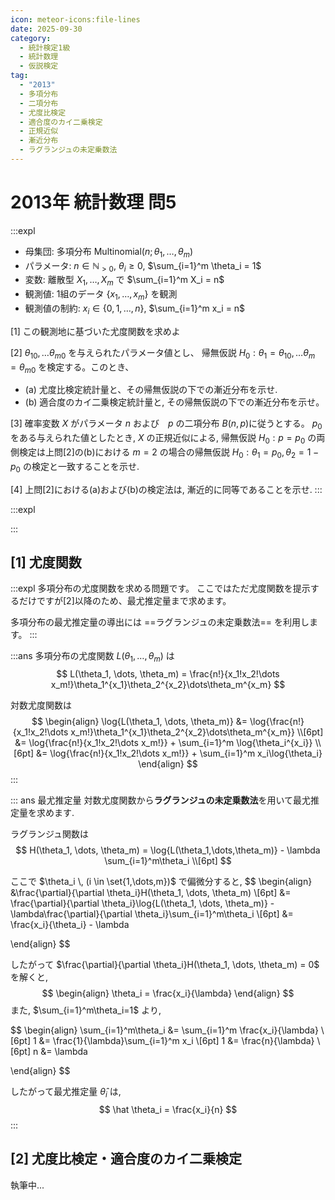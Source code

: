 ```yaml
---
icon: meteor-icons:file-lines
date: 2025-09-30
category:
  - 統計検定1級
  - 統計数理
  - 仮説検定
tag:
  - "2013"
  - 多項分布
  - 二項分布
  - 尤度比検定
  - 適合度のカイ二乗検定
  - 正規近似
  - 漸近分布
  - ラグランジュの未定乗数法
---
```


# 2013年 統計数理 問5
<!-- 
<div style="display: flex; gap: 10px; justify-content: center;">
  <img src="/assets/images/grade1_1/2013/thumbnail.png" style="max-width: 100%; height: auto;">
</div> -->

:::expl
- 母集団: 多項分布 $\mathrm{Multinomial}(n;\,\theta_1,\dots,\theta_m)$
- パラメータ: $n \in \mathbb{N}_{>0}$, $\theta_i \ge 0$, $\sum_{i=1}^m \theta_i = 1$
- 変数: 離散型 $X_1,\dots,X_m$ で $\sum_{i=1}^m X_i = n$
- 観測値: 1組のデータ $\{x_1,\dots,x_m\}$ を観測
- 観測値の制約: $x_i \in \{0,1,\dots,n\}$, $\sum_{i=1}^m x_i = n$


[1] この観測地に基づいた尤度関数を求めよ

[2] $\theta_{10}, \dots \theta_{m0}$ を与えられたパラメータ値とし、
帰無仮説 $H_0:\theta_1 = \theta_{10}, \dots \theta_m = \theta_{m0}$ を検定する。このとき、

- (a) 尤度比検定統計量と、その帰無仮説の下での漸近分布を示せ.
- (b) 適合度のカイ二乗検定統計量と, その帰無仮説の下での漸近分布を示せ。

[3] 確率変数 $X$ がパラメータ $n$ および　$p$ の二項分布 $B(n, p)$に従うとする。 $p_0$ をある与えられた値としたとき, 
$X$ の正規近似による, 帰無仮説 $H_0: p = p_0$ の両側検定は上問[2]の(b)における $m=2$ の場合の帰無仮説 $H_0: \theta_1 = p_0, \theta_2 = 1 - p_0$ の検定と一致することを示せ.

[4] 上問[2]における(a)および(b)の検定法は, 漸近的に同等であることを示せ.
:::

:::expl

:::

## [1] 尤度関数
:::expl
多項分布の尤度関数を求める問題です。
ここではただ尤度関数を提示するだけですが[2]以降のため、最尤推定量まで求めます。

多項分布の最尤推定量の導出には ==ラグランジュの未定乗数法== を利用します。
:::

:::ans
多項分布の尤度関数 $L(\theta_1, \dots, \theta_m)$ は
$$
L(\theta_1, \dots, \theta_m) = \frac{n!}{x_1!x_2!\dots x_m!}\theta_1^{x_1}\theta_2^{x_2}\dots\theta_m^{x_m}
$$

対数尤度関数は
$$
\begin{align}
\log{L(\theta_1, \dots, \theta_m)} &= \log{\frac{n!}{x_1!x_2!\dots x_m!}\theta_1^{x_1}\theta_2^{x_2}\dots\theta_m^{x_m}} \\[6pt]
&= \log{\frac{n!}{x_1!x_2!\dots x_m!}} + \sum_{i=1}^m \log{\theta_i^{x_i}} \\[6pt]
&= \log{\frac{n!}{x_1!x_2!\dots x_m!}} + \sum_{i=1}^m x_i\log{\theta_i}
\end{align}
$$
:::

::: ans 最尤推定量
対数尤度関数から**ラグランジュの未定乗数法**を用いて最尤推定量を求めます.

ラグランジュ関数は
$$
H(\theta_1, \dots, \theta_m) = \log{L(\theta_1,\dots,\theta_m)} - \lambda \sum_{i=1}^m\theta_i \\[6pt]
$$

ここで $\theta_i \, (i \in \set{1,\dots,m})$ で偏微分すると,
$$
\begin{align}
&\frac{\partial}{\partial \theta_i}H(\theta_1, \dots, \theta_m) \\[6pt]
&=  \frac{\partial}{\partial \theta_i}\log{L(\theta_1, \dots, \theta_m)} - \lambda\frac{\partial}{\partial \theta_i}\sum_{i=1}^m\theta_i \\[6pt]
&= \frac{x_i}{\theta_i} - \lambda

\end{align}
$$

したがって $\frac{\partial}{\partial \theta_i}H(\theta_1, \dots, \theta_m) = 0$ を解くと,
$$
\begin{align}
\theta_i = \frac{x_i}{\lambda}
\end{align}
$$
また, $\sum_{i=1}^m\theta_i=1$ より,


$$
\begin{align}
\sum_{i=1}^m\theta_i &= \sum_{i=1}^m \frac{x_i}{\lambda} \\[6pt]
1 &= \frac{1}{\lambda}\sum_{i=1}^m x_i \\[6pt]
1 &= \frac{n}{\lambda} \\[6pt]
n &= \lambda

\end{align}
$$

したがって最尤推定量 $\hat \theta_i$ は,
$$
\hat \theta_i = \frac{x_i}{n}
$$
:::

## [2] 尤度比検定・適合度のカイ二乗検定

執筆中...